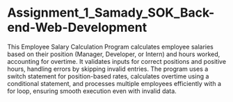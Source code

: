 # Assignment_1_Samady_SOK_Back-end-Web-Development

This Employee Salary Calculation Program calculates employee salaries based on their position (Manager, Developer, or Intern) and hours worked, accounting for overtime. It validates inputs for correct positions and positive hours, handling errors by skipping invalid entries. The program uses a switch statement for position-based rates, calculates overtime using a conditional statement, and processes multiple employees efficiently with a for loop, ensuring smooth execution even with invalid data.